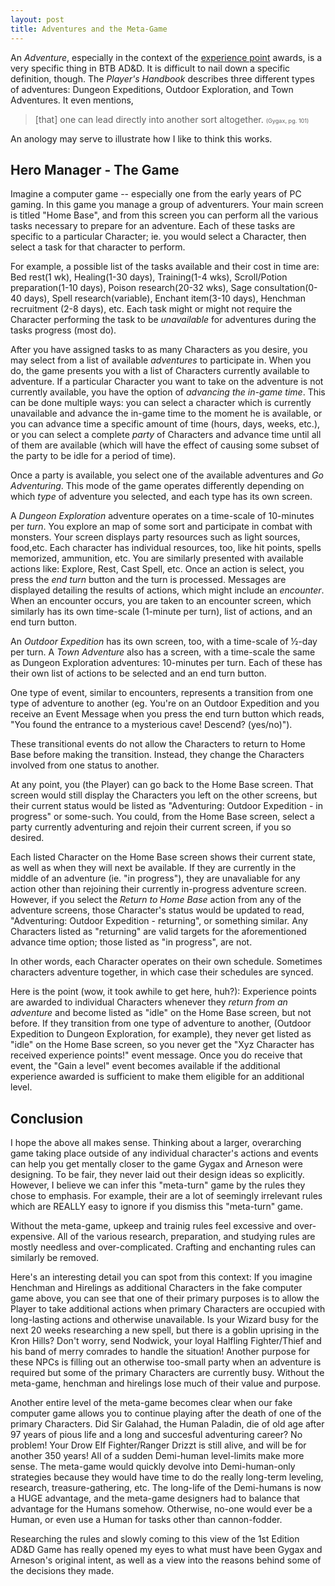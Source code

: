 ```yaml
---
layout: post
title: Adventures and the Meta-Game
---
```


An _Adventure_, especially in the context of the [experience point]({{site.baseurl}}/2014/08/28/experience-points) awards, is a very specific thing in BTB AD&D. It is difficult to nail down a specific definition, though. The _Player's Handbook_ describes three different types of adventures: Dungeon Expeditions, Outdoor Exploration, and Town Adventures. It even mentions,  
> [that] one can lead directly into another sort altogether. <span style="font-size: 65%;">(Gygax, pg. 101)</span>

An anology may serve to illustrate how I like to think this works.

<!-- more -->

## Hero Manager - The Game
Imagine a computer game -- especially one from the early years of PC gaming. In this game you manage a group of adventurers. Your main screen is titled "Home Base", and from this screen you can perform all the various tasks necessary to prepare for an adventure. Each of these tasks are specific to a particular Character; ie. you would select a Character, then select a task for that character to perform.

For example, a possible list of the tasks available and their cost in time are: Bed rest(1 wk), Healing(1-30 days), Training(1-4 wks), Scroll/Potion preparation(1-10 days), Poison research(20-32 wks), Sage consultation(0-40 days), Spell research(variable), Enchant item(3-10 days), Henchman recruitment (2-8 days), etc.  Each task might or might not require the Character performing the task to be _unavailable_ for adventures during the tasks progress (most do).

After you have assigned tasks to as many Characters as you desire, you may select from a list of available _adventures_ to participate in. When you do, the game presents you with a list of Characters currently available to adventure. If a particular Character you want to take on the adventure is not currently available, you have the option of _advancing the in-game time_. This can be done multiple ways: you can select a character which is currently unavailable and advance the in-game time to the moment he is available, or you can advance time a specific amount of time (hours, days, weeks, etc.), or you can select a complete _party_ of Characters and advance time until all of them are available (which will have the effect of causing some subset of the party to be idle for a period of time).

Once a party is available, you select one of the available adventures and _Go Adventuring_. This mode of the game operates differently depending on which _type_ of adventure you selected, and each type has its own screen.

A _Dungeon Exploration_ adventure operates on a time-scale of 10-minutes per _turn_. You explore an map of some sort and participate in combat with monsters. Your screen displays party resources such as light sources, food,etc. Each character has individual resources, too, like hit points, spells memorized, ammunition, etc. You are similarly presented with available actions like: Explore, Rest, Cast Spell, etc. Once an action is select, you press the _end turn_ button and the turn is processed. Messages are displayed detailing the results of actions, which might include an _encounter_. When an encounter occurs, you are taken to an encounter screen, which similarly has its own time-scale (1-minute per turn), list of actions, and an end turn button.

An _Outdoor Expedition_ has its own screen, too, with a time-scale of &frac12;-day per turn. A _Town Adventure_ also has a screen, with a time-scale the same as Dungeon Exploration adventures: 10-minutes per turn. Each of these has their own list of actions to be selected and an end turn button.

One type of event, similar to encounters, represents a transition from one type of adventure to another (eg. You're on an Outdoor Expedition and you receive an Event Message when you press the end turn button which reads, "You found the entrance to a mysterious cave! Descend? (yes/no)").

These transitional events do not allow the Characters to return to Home Base before making the transition. Instead, they change the Characters involved from one status to another.

At any point, you (the Player) can go back to the Home Base screen. That screen would still display the Characters you left on the other screens, but their current status would be listed as "Adventuring: Outdoor Expedition - in progress" or some-such. You could, from the Home Base screen, select a party currently adventuring and rejoin their current screen, if you so desired.

Each listed Character on the Home Base screen shows their current state, as well as when they will next be available. If they are currently in the middle of an adventure (ie. "in progress"), they are unavaliable for any action other than rejoining their currently in-progress adventure screen. However, if you select the _Return to Home Base_ action from any of the adventure screens, those Character's status would be updated to read, "Adventuring: Outdoor Expedition - returning", or something similar. Any Characters listed as "returning" are valid targets for the aforementioned advance time option; those listed as "in progress", are not.

In other words, each Character operates on their own schedule. Sometimes characters adventure together, in which case their schedules are synced.

Here is the point (wow, it took awhile to get here, huh?): Experience points are awarded to individual Characters whenever they _return from an adventure_ and become listed as "idle" on the Home Base screen, but not before. If they transition from one type of adventure to another, (Outdoor Expedition to Dungeon Exploration, for example), they never get listed as "idle" on the Home Base screen, so you never get the "Xyz Character has received experience points!" event message. Once you do receive that event, the "Gain a level" event becomes available if the additional experience awarded is sufficient to make them eligible for an additional level.

## Conclusion
I hope the above all makes sense. Thinking about a larger, overarching game taking place outside of any individual character's actions and events can help you get mentally closer to the game Gygax and Arneson were designing. To be fair, they never laid out their design ideas so explicitly. However, I believe we can infer this "meta-turn" game by the rules they chose to emphasis. For example, their are a lot of seemingly irrelevant rules which are REALLY easy to ignore if you dismiss this "meta-turn" game.

Without the meta-game, upkeep and trainig rules feel excessive and over-expensive. All of the various research, preparation, and studying rules are mostly needless and over-complicated. Crafting and enchanting rules can similarly be removed.

Here's an interesting detail you can spot from this context: If you imagine Henchman and Hirelings as additional Characters in the fake computer game above, you can see that one of their primary purposes is to allow the Player to take additional actions when primary Characters are occupied with long-lasting actions and otherwise unavailable. Is your Wizard busy for the next 20 weeks researching a new spell, but there is a goblin uprising in the Kron Hills? Don't worry, send Nodwick, your loyal Halfling Fighter/Thief and his band of merry comrades to handle the situation! Another purpose for these NPCs is filling out an otherwise too-small party when an adventure is required but some of the primary Characters are currently busy. Without the meta-game, henchman and hirelings lose much of their value and purpose.

Another entire level of the meta-game becomes clear when our fake computer game allows you to continue playing after the death of one of the primary Characters. Did Sir Galahad, the Human Paladin, die of old age after 97 years of pious life and a long and succesful adventuring career? No problem! Your Drow Elf Fighter/Ranger Drizzt is still alive, and will be for another 350 years! All of a sudden Demi-human level-limits make more sense. The meta-game would quickly devolve into Demi-human-only strategies because they would have time to do the really long-term leveling, research, treasure-gathering, etc. The long-life of the Demi-humans is now a HUGE advantage, and the meta-game designers had to balance that advantage for the Humans somehow. Otherwise, no-one would ever be a Human, or even use a Human for tasks other than cannon-fodder.

Researching the rules and slowly coming to this view of the 1st Edition AD&D Game has really opened my eyes to what must have been Gygax and Arneson's original intent, as well as a view into the reasons behind some of the decisions they made.
